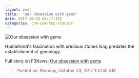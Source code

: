 ```yaml
---
layout: post
title:  "Our obsession with gems"
date: 2017-10-23 01:17:35Z
categories: cnn-com-top-stories
---
```


![Our obsession with gems](http://i2.cdn.cnn.com/cnnnext/dam/assets/130703234344-jackie-o-2-super-tease.jpg)

Humankind's fascination with precious stones long predates the establishment of gemology.


Full story on F3News: [Our obsession with gems](http://www.f3nws.com/n/e22SZF)

> Posted on: Monday, October 23, 2017 1:17:35 AM
